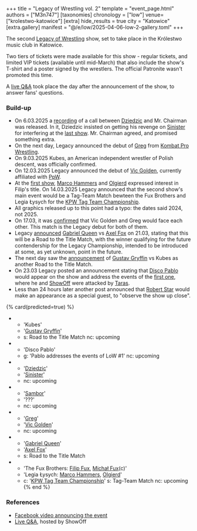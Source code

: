 +++
title = "Legacy of Wrestling vol. 2"
template = "event_page.html"
authors = ["M3n747"]
[taxonomies]
chronology = ["low"]
venue=["krolestwo-katowice"]
[extra]
hide_results = true
city = "Katowice"
[extra.gallery]
manifest = "@/e/low/2025-04-06-low-2-gallery.toml"
+++

The second [Legacy of Wrestling](@/o/low.md) show, set to take place in the Królestwo music club in Katowice.

Two tiers of tickets were made available for this show - regular tickets, and limited VIP tickets (available until mid-March) that also include the show's T-shirt and a poster signed by the wrestlers. The official Patronite wasn't promoted this time.

A [live Q&A][live-qa-3] took place the day after the announcement of the show, to answer fans' questions.

### Build-up

* On 6.03.2025 a [recording][rozmowa] of a call between [Dziedzic](@/w/dziedzic.md) and Mr. Chairman was released. In it, Dziedzic insisted on getting his revenge on [Sinister](@/w/sinister.md) for interfering at the [last show](@/e/low/2024-12-01-low-1.md). Mr. Chairman agreed, and promised something extra.
* On the next day, Legacy announced the debut of [Greg](@/w/greg.md) from [Kombat Pro Wrestling](@/o/kpw.md).
* On 9.03.2025 Kubes, an American independent wrestler of Polish descent, was officially confirmed.
* On 12.03.2025 Legacy announced the debut of [Vic Golden](@/w/vic-golden.md), currently affiliated with [PpW](@/o/ppw.md).
* At the [first show](@/e/low/2024-12-01-low-1.md), [Marco Hammers](@/w/marco-hammers.md) and [Olgierd](@/w/olgierd.md) expressed interest in Filip's title. On 14.03.2025 Legacy announced that the second show's main event would be a Tag-Team Match bewteen the Fux Brothers and Legia Łysych for the [KPW Tag Team Championship](@/c/kpw-tag-team-championship.md).
* All graphics released up to this point had a typo: the dates said 2024, not 2025.
* On 17.03, it was [confirmed][greg-v-golden] that Vic Golden and Greg would face each other. This match is the Legacy debut for both of them.
* Legacy [announced][title-road-1] [Gabriel Queen](@/w/gabriel-queen.md) vs [Axel Fox](@/w/axel-fox.md) on 21.03, stating that this will be a Road to the Title Match, with the winner qualifying for the future contendership for the Legacy Championship, intended to be introduced at some, as yet unknown, point in the future.
* The next day saw the [announcement][title-road-2] of [Gustav Gryffin](@/w/gustav-gryffin.md) vs Kubes as another Road to the Title Match.
* On 23.03 Legacy posted an announcement stating that [Disco Pablo](@/w/disco-pablo.md) would appear on the show and address the events of the [first one](@/e/low/2024-12-01-low-1.md), where he and [ShowOff](@/w/piotr-malecki.md) were attacked by [Taras](@/w/taras.md).
* Less than 24 hours later another post announced that [Robert Star](@/w/robert-star.md) would make an appearance as a special guest, to "observe the show up close".

{% card(predicted=true) %}
- - 'Kubes'
  - '[Gustav Gryffin](@/w/gustav-gryffin.md)'
  - s: Road to the Title Match
    nc: upcoming
- - 'Disco Pablo'
  - g: 'Pablo addresses the events of LoW #1'
    nc: upcoming
- - '[Dziedzic](@/w/dziedzic.md)'
  - '[Sinister](@/w/sinister.md)'
  - nc: upcoming
- - '[Sambor](@/w/sambor.md)'
  - '???'
  - nc: upcoming
- - '[Greg](@/w/greg.md)'
  - '[Vic Golden](@/w/vic-golden.md)'
  - nc: upcoming
- - '[Gabriel Queen](@/w/gabriel-queen.md)'
  - '[Axel Fox](@/w/axel-fox.md)'
  - s: Road to the Title Match
- - 'The Fux Brothers: [Filip Fux](@/w/filip-fux.md), [Michał Fux](@/w/michal-fux.md)(c)'
  - 'Legia Łysych: [Marco Hammers](@/w/marco-hammers.md), [Olgierd](@/w/olgierd.md)'
  - c: '[KPW Tag Team Championship](@/c/kpw-tag-team-championship.md)'
    s: Tag-Team Match
    nc: upcoming
{% end %}

### References

* [Facebook video announcing the event](https://www.facebook.com/watch/?v=560125297045765)
* [Live Q&A][live-qa-3], hosted by ShowOff

[live-qa-3]:https://www.youtube.com/watch?v=4urhjLJHEtA
[rozmowa]:https://www.facebook.com/watch/?v=1004924034865128
[greg-v-golden]: https://www.facebook.com/photo?fbid=122141957324468820&set=a.122111536832468820
[title-road-1]: https://www.facebook.com/photo/?fbid=122142553118468820&set=a.122111536832468820
[title-road-2]: https://www.facebook.com/photo/?fbid=122142729932468820&set=a.122111536832468820
